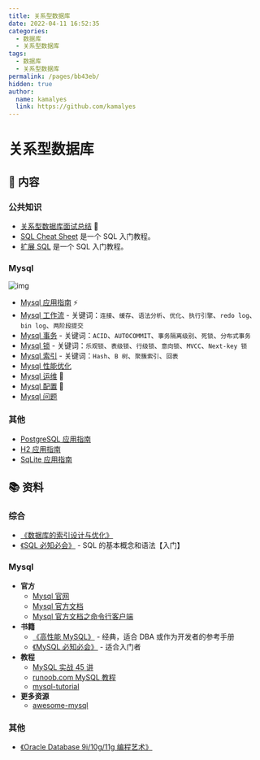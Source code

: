 ```yaml
---
title: 关系型数据库
date: 2022-04-11 16:52:35
categories: 
  - 数据库
  - 关系型数据库
tags: 
  - 数据库
  - 关系型数据库
permalink: /pages/bb43eb/
hidden: true
author: 
  name: kamalyes
  link: https://github.com/kamalyes
---
```


# 关系型数据库

## 📖 内容

### 公共知识

- [关系型数据库面试总结](01.综合/01.关系型数据库面试.md) 💯
- [SQL Cheat Sheet](01.综合/02.SqlCheatSheet.md) 是一个 SQL 入门教程。
- [扩展 SQL](01.综合/03.扩展SQL.md) 是一个 SQL 入门教程。

### Mysql

![img](https://www.yuyanqing.cn/oss/image-bed/snap/20200716103611.png)

- [Mysql 应用指南](02.Mysql/01.Mysql应用指南.md) ⚡
- [Mysql 工作流](02.Mysql/02.MySQL工作流.md) - 关键词：`连接`、`缓存`、`语法分析`、`优化`、`执行引擎`、`redo log`、`bin log`、`两阶段提交`
- [Mysql 事务](02.Mysql/03.Mysql事务.md) - 关键词：`ACID`、`AUTOCOMMIT`、`事务隔离级别`、`死锁`、`分布式事务`
- [Mysql 锁](02.Mysql/04.Mysql锁.md) - 关键词：`乐观锁`、`表级锁`、`行级锁`、`意向锁`、`MVCC`、`Next-key 锁`
- [Mysql 索引](02.Mysql/05.Mysql索引.md) - 关键词：`Hash`、`B 树`、`聚簇索引`、`回表`
- [Mysql 性能优化](02.Mysql/06.Mysql性能优化.md)
- [Mysql 运维](02.Mysql/20.Mysql运维.md) 🔨
- [Mysql 配置](02.Mysql/21.Mysql配置.md) 🔨
- [Mysql 问题](02.Mysql/99.Mysql常见问题.md)

### 其他

- [PostgreSQL 应用指南](99.其他/01.PostgreSQL.md)
- [H2 应用指南](99.其他/02.H2.md)
- [SqLite 应用指南](99.其他/03.Sqlite.md)

## 📚 资料

### 综合

- [《数据库的索引设计与优化》](https://book.douban.com/subject/26419771/)
- [《SQL 必知必会》](https://book.douban.com/subject/35167240/) - SQL 的基本概念和语法【入门】

### Mysql

- **官方**
  - [Mysql 官网](https://www.mysql.com/)
  - [Mysql 官方文档](https://dev.mysql.com/doc/)
  - [Mysql 官方文档之命令行客户端](https://dev.mysql.com/doc/refman/8.0/en/mysql.html)
- **书籍**
  - [《高性能 MySQL》](https://book.douban.com/subject/23008813/) - 经典，适合 DBA 或作为开发者的参考手册
  - [《MySQL 必知必会》](https://book.douban.com/subject/3354490/) - 适合入门者
- **教程**
  - [MySQL 实战 45 讲](https://time.geekbang.org/column/intro/139)
  - [runoob.com MySQL 教程](http://www.runoob.com/mysql/mysql-tutorial.html)
  - [mysql-tutorial](https://github.com/jaywcjlove/mysql-tutorial)
- **更多资源**
  - [awesome-mysql](https://github.com/jobbole/awesome-mysql-cn)

### 其他

- [《Oracle Database 9i/10g/11g 编程艺术》](https://book.douban.com/subject/5402711/)
